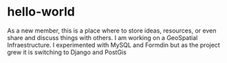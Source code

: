 # hello-world
As a new member, this is a place where to store ideas, resources, or even share and discuss things with others.
I am working on a GeoSpatial Infraestructure. I experimented with MySQL and Formdin but as the project grew it is switching to Django and PostGis
